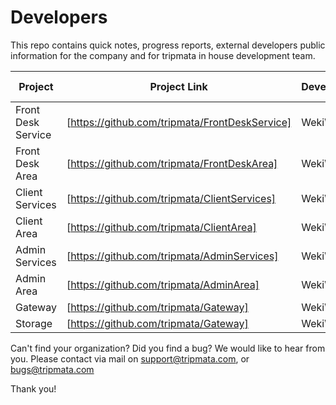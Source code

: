 # Developers
This repo contains quick notes, progress reports, external developers public information for the company and for tripmata in house development team.

Project | Project Link | Developer | Date started | Date completed | Documentation link
--------|--------------|-----------|--------------|----------------|-------------------
Front Desk Service | [https://github.com/tripmata/FrontDeskService] | WekiWork | 22/10/2020 | 23/10/2020 | [https://github.com/tripmata/Developers/blob/master/WekiWork/FrontDeskServices/documentation.md]
Front Desk Area | [https://github.com/tripmata/FrontDeskArea] | WekiWork | unknown | unknown | unknown
Client Services | [https://github.com/tripmata/ClientServices] | WekiWork | unknown | unknown | unknown
Client Area | [https://github.com/tripmata/ClientArea] | WekiWork | unknown | unknown | unknown
Admin Services | [https://github.com/tripmata/AdminServices] | WekiWork | unknown | unknown | unknown
Admin Area | [https://github.com/tripmata/AdminArea] | WekiWork | unknown | unknown | unknown
Gateway | [https://github.com/tripmata/Gateway] | WekiWork | unknown | unknown | unknown
Storage | [https://github.com/tripmata/Gateway] | WekiWork | unknown | unknown | unknown

Can't find your organization? Did you find a bug? We would like to hear from you. Please contact via mail on support@tripmata.com, or bugs@tripmata.com 

Thank you!